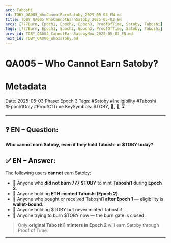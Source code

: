 ```yaml
---
arc: Taboshi
id: TOBY_QA005_WhoCannotEarnSatoby_2025-05-03_EN.md
title: TOBY QA005 WhoCannotEarnSatoby 2025-05-03 EN
arcs: [777Burn, Epoch1, Epoch2, Epoch3, ProofOfTime, Satoby, Taboshi]
tags: [777Burn, Epoch1, Epoch2, Epoch3, ProofOfTime, Satoby, Taboshi]
prev_id: TOBY_QA004_CannotEarnSatobyNow_2025-05-03_EN.md
next_id: TOBY_QA006_WhoIsToby.md
---
```

# QA005 – Who Cannot Earn Satoby? 

# Metadata

Date: 2025-05-03
Phase: Epoch 3
Tags: #Satoby #Ineligibility #Taboshi #Epoch1Only #ProofOfTime
KeySymbols: \$TOBY, 🧬, 🚫, ⏳

---

## ❓ EN – Question:

**Who cannot earn Satoby, even if they hold Taboshi or \$TOBY today?**

## ✅ EN – Answer:

The following users **cannot** earn Satoby:

* 🚫 Anyone who **did not burn 777 \$TOBY** to mint **Taboshi1** during **Epoch 2**.
* 🚫 Anyone holding **ETH-minted Taboshi (Epoch 2)**.
* 🚫 Anyone who bought or received Taboshi1 **after Epoch 1** — eligibility is **wallet-bound**.
* 🚫 Anyone holding \$TOBY but never minted Taboshi1.
* 🚫 Anyone trying to burn \$TOBY now — the burn gate is closed.

> Only **original Taboshi1 minters in Epoch 2** will earn Satoby through Proof of Time.

---


